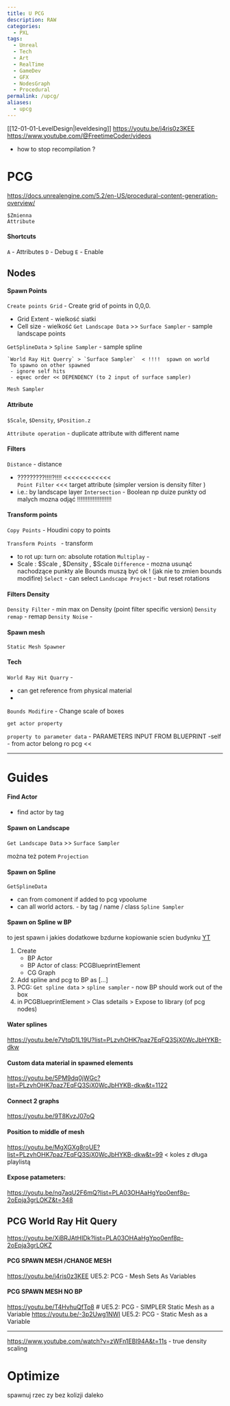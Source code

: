 ```yaml
---
title: U PCG
description: RAW
categories:
  - PXL
tags:
  - Unreal
  - Tech
  - Art
  - RealTime
  - GameDev
  - GFX
  - NodesGraph
  - Procedural
permalink: /upcg/
aliases:
  - upcg
---
```


[[12-01-01-LevelDesign|leveldesing]]
https://youtu.be/j4ris0z3KEE
https://www.youtube.com/@FreetimeCoder/videos



- how to stop recompilation ? 

# PCG 

https://docs.unrealengine.com/5.2/en-US/procedural-content-generation-overview/

```
$Zmienna 
Attribute
```

#### Shortcuts 

`A` - Attributes 
`D` - Debug
`E` - Enable

## Nodes 


#### Spawn Points

`Create points Grid` - Create grid of points in 0,0,0. 
 - Grid Extent -  wielkość siatki 
 - Cell size - wielkość 
`Get Landscape Data` >> `Surface Sampler`  - sample landscape points

`GetSplineData`  > `Spline Sampler` - sample spline 

```
`World Ray Hit Querry` > `Surface Sampler`  < !!!!  spawn on world 
 To spawno on other spawned 
 - ignore self hits 
 - eqxec order << DEPENDENCY (to 2 input of surface sampler)

```

`Mesh Sampler` 

#### Attribute 

`$Scale`, `$Density`, `$Position.z`

`Attribute operation` - duplicate attribute with different name 



#### Filters
`Distance` - distance 
- ?????????!!!!?!!!!  <<<<<<<<<<<<     
`Point Filter`  <<< target attribute  (simpler version is density filter )
- i.e.: by landscape layer 
`Intersection` - Boolean np duize punkty od malych mozna odjąć !!!!!!!!!!!!!!!!!!!!

#### Transform points
`Copy Points`  - Houdini copy to points 

`Transform Points ` - transform  
- to rot up: turn on: absolute rotation 
`Multiplay` -  
- Scale :    $Scale , $Density , $Scale
`Difference` - mozna usunąć nachodzące punkty ale Bounds muszą być ok ! (jak nie to zmien bounds modifire)
`Select` - can select 
`Landscape Project` - but reset rotations 

#### Filters Density 

`Density Filter`  - min max on Density (point filter specific version)
`Density remap` - remap
`Density Noise` - 


#### Spawn  mesh 

`Static Mesh Spawner`


#### Tech 
`World Ray Hit Quarry` - 
- can get reference from physical material 
- 
`Bounds Modifire` - Change scale of boxes 

`get actor property `

`property to parameter data` - PARAMETERS INPUT FROM BLUEPRINT 
	-self - from actor belong ro pcg <<   


----

# Guides 

#### Find Actor 
- find actor by tag 


####  Spawn on Landscape 
`Get Landscape Data` >> `Surface Sampler` 

można też potem `Projection`

#### Spawn on Spline 
`GetSplineData` 
- can from comonent if added to pcg vpoolume 
- can all world actors. - by tag / name / class
`Spline Sampler`


#### Spawn on Spline  w BP
to jest spawn i jakies dodatkowe bzdurne kopiowanie scien budynku [YT](https://youtu.be/6yTw9zHrr68?list=PLzvhOHK7paz7EqFQ3SjX0WcJbHYKB-dkw)

1. Create 
	- BP Actor 
	- BP Actor of class: PCGBlueprintElement
	- CG Graph
2. Add spline and pcg to BP as [...]
3. PCG: `Get spline data` > `spline sampler`  - now BP should work out of the box
4. in PCGBlueprintElement > Clas sdetails > Expose to library (of pcg nodes)

#### Water splines 

https://youtu.be/e7VtqD1L19U?list=PLzvhOHK7paz7EqFQ3SjX0WcJbHYKB-dkw


#### Custom data material in spawned elements 
https://youtu.be/5PM9dq0jWGc?list=PLzvhOHK7paz7EqFQ3SjX0WcJbHYKB-dkw&t=1122

#### Connect 2 graphs 

https://youtu.be/9T8KvzJ07oQ

#### Position to middle of mesh 
https://youtu.be/MgXGXg8roUE?list=PLzvhOHK7paz7EqFQ3SjX0WcJbHYKB-dkw&t=99 < koles z długa playlistą

#### Expose patameters: 
https://youtu.be/nq7aqU2F6mQ?list=PLA03OHAaHgYpo0enf8p-2oEpja3grLOKZ&t=348

## PCG World Ray Hit Query

https://youtu.be/XiBRJAtHIDk?list=PLA03OHAaHgYpo0enf8p-2oEpja3grLOKZ

#### PCG SPAWN MESH /CHANGE MESH 

https://youtu.be/j4ris0z3KEE   UE5.2: PCG - Mesh Sets As Variables

#### PCG SPAWN MESH NO BP 

https://youtu.be/T4HvhuQfTo8 # UE5.2: PCG - SIMPLER Static Mesh as a Variable
https://youtu.be/-3p2Uwg1NWI UE5.2: PCG - Static Mesh as a Variable  


----

https://www.youtube.com/watch?v=zWFn1EBl94A&t=11s - true density scaling 

# Optimize 

spawnuj rzec zy bez kolizji daleko 
